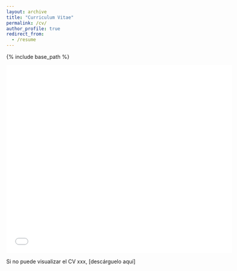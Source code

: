 ```yaml
---
layout: archive
title: "Curriculum Vitae"
permalink: /cv/
author_profile: true
redirect_from:
  - /resume
---
```


{% include base_path %}

<embed src="{{ site.baseurl }}/files/Reiner_Cruz_Manrique_CV.pdf" type="application/pdf" width="600px" height="500px" />

Si no puede visualizar el CV xxx, [descárguelo aquí]<a href="https://github.com/ReinerCruz/reinercruz.github.io/blob/master/files/paper1.pdf" target="_blank" />
